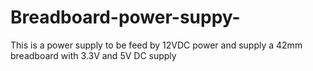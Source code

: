 # Breadboard-power-suppy-
This is a power supply to be feed by 12VDC power and supply a 42mm breadboard with 3.3V and 5V DC supply 
